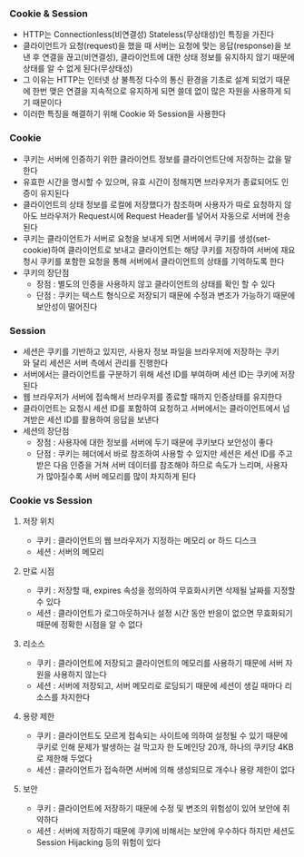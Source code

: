 ### Cookie & Session

- HTTP는 Connectionless(비연결성) Stateless(무상태성)인 특징을 가진다
- 클라이언트가 요청(request)을 했을 때 서버는 요청에 맞는 응답(response)을 보낸 후 연결을 끊고(비연결성), 클라이언트에 대한 상태 정보를 유지하지 않기 때문에 상태를 알 수 없게 된다(무상태성)
- 그 이유는 HTTP는 인터넷 상 불특정 다수의 통신 환경을 기초로 설계 되었기 때문에 한번 맺은 연결을 지속적으로 유지하게 되면 쓸데 없이 많은 자원을 사용하게 되기 때문이다
- 이러한 특징을 해결하기 위해 Cookie 와 Session을 사용한다

### Cookie

- 쿠키는 서버에 인증하기 위한 클라이언트 정보를 클라이언트단에 저장하는 값을 말한다
- 유효한 시간을 명시할 수 있으며, 유효 시간이 정해지면 브라우저가 종료되어도 인증이 유지된다
- 클라이언트의 상태 정보를 로컬에 저장했다가 참조하며 사용자가 따로 요청하지 않아도 브라우저가 Request시에 Request Header를 넣어서 자동으로 서버에 전송된다
- 쿠키는 클라이언트가 서버로 요청을 보내게 되면 서버에서 쿠키를 생성(set-cookie)하여 클라이언트로 보내고 클라이언트는 해당 쿠키를 저장하여 서버에 재요청시 쿠키를 포함한 요청을 통해 서버에서 클라이언트의 상태를 기억하도록 한다
- 쿠키의 장단점
    - 장점 : 별도의 인증을 사용하지 않고 클라이언트의 상태를 확인 할 수 있다
    - 단점 : 쿠키는 텍스트 형식으로 저장되기 때문에 수정과 변조가 가능하기 때문에 보안성이 떨어진다

### Session

- 세션은 쿠키를 기반하고 있지만, 사용자 정보 파일을 브라우저에 저장하는 쿠키와 달리 세션은 서버 측에서 관리를 진행한다
- 서버에서는 클라이언트를 구분하기 위해 세션 ID를 부여하며 세션 ID는 쿠키에 저장된다
- 웹 브라우저가 서버에 접속해서 브라우저를 종료할 때까지 인증상태를 유지한다
- 클라이언트는 요청시 세션 ID를 포함하여 요청하고 서버에서는 클라이언트에서 넘겨받은 세션 ID를 활용하여 응답을 보낸다
- 세션의 장단점
    - 장점 : 사용자에 대한 정보를 서버에 두기 때문에 쿠키보다 보안성이 좋다
    - 단점 : 쿠키는 헤더에서 바로 참조하여 사용할 수 있지만 세션은 세션 ID를 주고받은 다음 인증을 거쳐 서버 데이터를 참조해야 하므로 속도가 느리며, 사용자가 많아질수록 서버 메모리를 많이 차지하게 된다

### Cookie vs Session
1. 저장 위치
    - 쿠키 : 클라이언트의 웹 브라우저가 지정하는 메모리 or 하드 디스크
    - 세션 : 서버의 메모리

2. 만료 시점
    - 쿠키 : 저장할 때, expires 속성을 정의하여 무효화시키면 삭제될 날짜를 지정할 수 있다
    - 세션 : 클라이언트가 로그아웃하거나 설정 시간 동안 반응이 없으면 무효화되기 때문에 정확한 시점을 알 수 없다

3. 리소스
    - 쿠키 : 클라이언트에 저장되고 클라이언트의 메모리를 사용하기 때문에 서버 자원을 사용하지 않는다
    - 세션 : 서버에 저장되고, 서버 메모리로 로딩되기 때문에 세션이 생길 때마다 리소스를 차지한다

4. 용량 제한
    - 쿠키 : 클라이언트도 모르게 접속되는 사이트에 의하여 설정될 수 있기 때문에 쿠키로 인해 문제가 발생하는 걸 막고자 한 도메인당 20개, 하나의 쿠키당 4KB로 제한해 두었다
    - 세션 : 클라이언트가 접속하면 서버에 의해 생성되므로 개수나 용량 제한이 없다

5. 보안
    - 쿠키 : 클라이언트에 저장하기 때문에 수정 및 변조의 위험성이 있어 보안에 취약하다
    - 세션 : 서버에 저장하기 때문에 쿠키에 비해서는 보안에 우수하다 하지만 세션도 Session Hijacking 등의 위험이 있다
